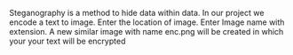 Steganography is a method to hide data within data.
In our project we encode a text to image.
Enter the location of image.
Enter Image name with extension.
A new similar image with name enc.png will be created in which your your text will be encrypted
